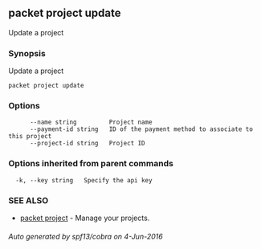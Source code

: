 ## packet project update

Update a project

### Synopsis


Update a project

```
packet project update
```

### Options

```
      --name string         Project name
      --payment-id string   ID of the payment method to associate to this project
      --project-id string   Project ID
```

### Options inherited from parent commands

```
  -k, --key string   Specify the api key
```

### SEE ALSO
* [packet project](packet_project.md)	 - Manage your projects.

###### Auto generated by spf13/cobra on 4-Jun-2016
